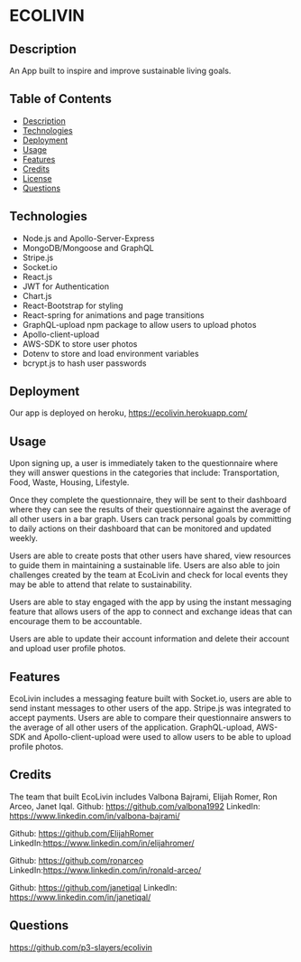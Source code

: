 # ECOLIVIN

## Description
An App built to inspire and improve sustainable living goals. 

## Table of Contents
- [Description](#description)
- [Technologies](#technologies)
- [Deployment](#deployment)
- [Usage](#usage)
- [Features](#features)
- [Credits](#credits)
- [License](#license)
- [Questions](#questions)

## Technologies
- Node.js and Apollo-Server-Express
- MongoDB/Mongoose and GraphQL 
- Stripe.js 
- Socket.io
- React.js
- JWT for Authentication
- Chart.js
- React-Bootstrap for styling
- React-spring for animations and page transitions
- GraphQL-upload npm package to allow users to upload photos
- Apollo-client-upload
- AWS-SDK to store user photos
- Dotenv to store and load environment variables
- bcrypt.js to hash user passwords

## Deployment
Our app is deployed on heroku, https://ecolivin.herokuapp.com/

## Usage
Upon signing up, a user is immediately taken to the questionnaire where they will answer questions in the categories that include: Transportation, Food, Waste, Housing, Lifestyle.

Once they complete the questionnaire, they will be sent to their dashboard where they can see the results of their questionnaire against the average of all other users in a bar graph. Users can track personal goals by committing to daily actions on their dashboard that can be monitored and updated weekly.

Users are able to create posts that other users have shared, view resources to guide them in maintaining a sustainable life. Users are also able to join challenges created by the team at EcoLivin and check for local events they may be able to attend that relate to sustainability.

Users are able to stay engaged with the app by using the instant messaging feature that allows users of the app to connect and exchange ideas that can encourage them to be accountable. 

Users are able to update their account information and delete their account and upload user profile photos. 

## Features
EcoLivin includes a messaging feature built with Socket.io, users are able to send instant messages to other users of the app. Stripe.js was integrated to accept payments. Users are able to compare their questionnaire answers to the average of all other users of the application. GraphQL-upload, AWS-SDK and Apollo-client-upload were used to allow users to be able to upload profile photos.

## Credits
The team that built EcoLivin includes Valbona Bajrami, Elijah Romer, Ron Arceo, Janet Iqal. 
Github: https://github.com/valbona1992 
LinkedIn: https://www.linkedin.com/in/valbona-bajrami/

Github: https://github.com/ElijahRomer 
LinkedIn:https://www.linkedin.com/in/elijahromer/

Github: https://github.com/ronarceo 
LinkedIn:https://www.linkedin.com/in/ronald-arceo/

Github: https://github.com/janetiqal 
LinkedIn: https://www.linkedin.com/in/janetiqal/

## Questions

https://github.com/p3-slayers/ecolivin
